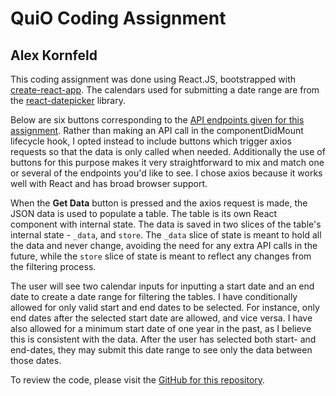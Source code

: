 # QuiO Coding Assignment
## Alex Kornfeld

This coding assignment was done using React.JS, bootstrapped with [create-react-app](https://github.com/facebook/create-react-app). The calendars used for submitting a date range are from the [react-datepicker](https://reactdatepicker.com/) library.

Below are six buttons corresponding to the [API endpoints given for this assignment](http://assignment.quio.com/). Rather than making an API call in the componentDidMount lifecycle hook, I opted instead to include buttons which trigger axios requests so that the data is only called when needed. Additionally the use of buttons for this purpose makes it very straightforward to mix and match one or several of the endpoints you'd like to see. I chose axios because it works well with React and has broad browser support.

When the **Get Data** button is pressed and the axios request is made, the JSON data is used to populate a table. The table is its own React component with internal state. The data is saved in two slices of the table's internal state - `_data`, and `store`. The `_data` slice of state is meant to hold all the data and never change, avoiding the need for any extra API calls in the future, while the `store` slice of state is meant to reflect any changes from the filtering process.

The user will see two calendar inputs for inputting a start date and an end date to create a date range for filtering the tables. I have conditionally allowed for only valid start and end dates to be selected. For instance, only end dates after the selected start date are allowed, and vice versa. I have also allowed for a minimum start date of one year in the past, as I believe this is consistent with the data. After the user has selected both start- and end-dates, they may submit this date range to see only the data between those dates.

To review the code, please visit the [GitHub for this repository](https://github.com/akorn3001/quio-assessment).
